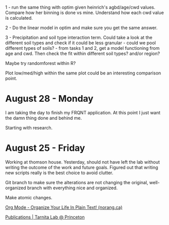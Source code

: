 1 - run the same thing with optim given heinrich's agbd/age/cwd values.
Compare how her binning is done vs mine.
Understand how each cwd value is calculated.

2 - Do the linear model in optim and make sure you get the same answer.

3 - Precipitation and soil type interaction term.
	Could take a look at the different soil types and check if it could be less granular - could we pool different types of soils?
	- from tasks 1 and 2, get a model functioning from age and cwd. Then check the fit within different soil types? and/or region?

Maybe try randomforest within R?

Plot low/med/high within the same plot could be an interesting comparison point.

# August 28 - Monday

I am taking the day to finish my FRQNT application. At this point I just want the damn thing done and behind me.

Starting with research.


# August 25 - Friday

Working at thomson house. Yesterday, should not have left the lab without writing the outcome of the work and future goals.
Figured out that writing new scripts really is the best choice to avoid clutter.

Git branch to make sure the alterations are not changing the original, well-organized branch with everything nice and organized.

Make atomic changes.

[Org Mode - Organize Your Life In Plain Text! (norang.ca)](http://doc.norang.ca/org-mode.html) 

[Publications | Tarnita Lab @ Princeton](https://ctarnita.scholar.princeton.edu/publications)